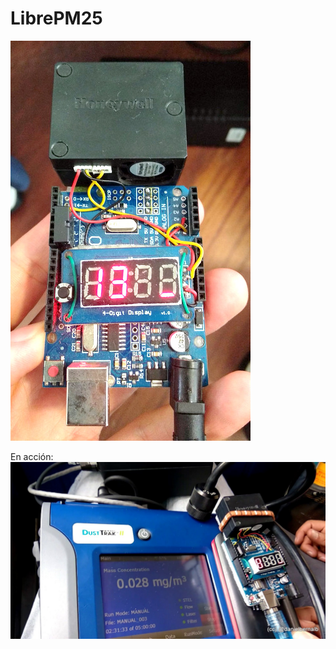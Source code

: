 # LibrePM25

![Medidor PM25](https://github.com/danielbernalb/LibrePM25/blob/master/img/LibrePM25_640.jpg)

En acción:
![LibrePM25&DustTrackMaterials](https://github.com/danielbernalb/LibrePM25/blob/master/img/Libre%26Dust.jpg)
